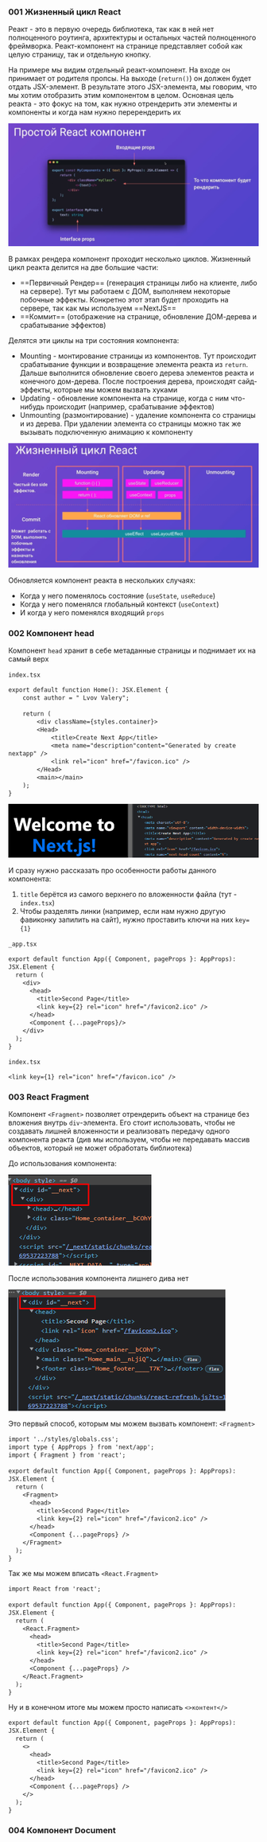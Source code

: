 ### 001 Жизненный цикл React

Реакт - это в первую очередь библиотека, так как в ней нет полноценного роутинга, архитектуры и остальных частей полноценного фреймворка. Реакт-компонент на странице представляет собой как целую страницу, так и отдельную кнопку.

На примере мы видим отдельный реакт-компонент. На входе он принимает от родителя пропсы. На выходе (`return()`) он должен будет отдать JSX-элемент. В результате этого JSX-элемента, мы говорим, что мы хотим отобразить этим компонентом в целом.
Основная цель реакта - это фокус на том, как нужно отрендерить эти элементы и компоненты и когда нам нужно перерендерить их

![](_png/Pasted%20image%2020221008120219.png)

В рамках рендера компонент проходит несколько циклов. Жизненный цикл реакта делится на две большие части:
- ==Первичный Рендер== (генерация страницы либо на клиенте, либо на сервере). Тут мы работаем с ДОМ, выполняем некоторые побочные эффекты. Конкретно этот этап будет проходить на сервере, так как мы используем ==NextJS==
- ==Коммит== (отображение на странице, обновление ДОМ-дерева и срабатывание эффектов)

Делятся эти циклы на три состояния компонента:
- Mounting - монтирование страницы из компонентов. Тут происходит срабатывание функции и возвращение элемента реакта из `return`. Дальше выполнится обновление своего дерева элементов реакта и конечного дом-дерева. После построения дерева, происходят сайд-эффекты, которые мы можем вызвать хуками
- Updating - обновление компонента на странице, когда с ним что-нибудь происходит (например, срабатывание эффектов)
- Unmounting (размонтирование) - удаление компонента со страницы и из дерева. При удалении элемента со страницы можно так же вызывать подключенную анимацию к компоненту

![](_png/Pasted%20image%2020221008120455.png)

Обновляется компонент реакта в нескольких случаях:
- Когда у него поменялось состояние (`useState`, `useReduce`)
- Когда у него поменялся глобальный контекст (`useContext`)
- И когда у него поменялся входящий `props`

### 002 Компонент head

Компонент `head` хранит в себе метаданные страницы и поднимает их на самый верх

`index.tsx`
```TSX
export default function Home(): JSX.Element {
	const author = " Lvov Valery";

	return (
		<div className={styles.container}>
		<Head>
			<title>Create Next App</title>
			<meta name="description"content="Generated by create nextapp" />
			<link rel="icon" href="/favicon.ico" />
		</Head>
		<main></main>
	);
}
```

![](_png/Pasted%20image%2020221127112110.png)

И сразу нужно рассказать про особенности работы данного компонента:
1) `title` берётся из самого верхнего по вложенности файла (тут - `index.tsx`)
2) Чтобы разделять линки (например, если нам нужно другую фавиконку запилить на сайт), нужно проставить ключи на них `key={1}`

`_app.tsx`
```TSX
export default function App({ Component, pageProps }: AppProps): JSX.Element {
  return (
    <div>
      <head>
        <title>Second Page</title>
        <link key={2} rel="icon" href="/favicon2.ico" />
      </head>
      <Component {...pageProps}/>
    </div>
  );
}
```

`index.tsx`
```TSX
<link key={1} rel="icon" href="/favicon.ico" />
```

### 003 React Fragment

Компонент `<Fragment>` позволяет отрендерить объект на странице без вложения внутрь `div`-элемента. Его стоит использовать, чтобы не создавать лишней вложенности и реализовать передачу одного компонента реакта (див мы используем, чтобы не передавать массив объектов, который не может обработать библиотека)

До использования компонента:

![](_png/Pasted%20image%2020221127115434.png)

После использования компонента лишнего дива нет

![](_png/Pasted%20image%2020221127115408.png)

Это первый способ, которым мы можем вызвать компонент: `<Fragment>`

```TSX
import '../styles/globals.css';
import type { AppProps } from 'next/app';
import { Fragment } from 'react';

export default function App({ Component, pageProps }: AppProps): JSX.Element {
  return (
    <Fragment>
      <head>
        <title>Second Page</title>
        <link key={2} rel="icon" href="/favicon2.ico" />
      </head>
      <Component {...pageProps} />
    </Fragment>
  );
}
```

Так же мы можем вписать `<React.Fragment>`

```TSX
import React from 'react';

export default function App({ Component, pageProps }: AppProps): JSX.Element {
  return (
    <React.Fragment>
      <head>
        <title>Second Page</title>
        <link key={2} rel="icon" href="/favicon2.ico" />
      </head>
      <Component {...pageProps} />
    </React.Fragment>
  );
}
```

Ну и в конечном итоге мы можем просто написать `<>контент</>`

```TSX
export default function App({ Component, pageProps }: AppProps): JSX.Element {
  return (
    <>
      <head>
        <title>Second Page</title>
        <link key={2} rel="icon" href="/favicon2.ico" />
      </head>
      <Component {...pageProps} />
    </>
  );
}
```


### 004 Компонент Document






